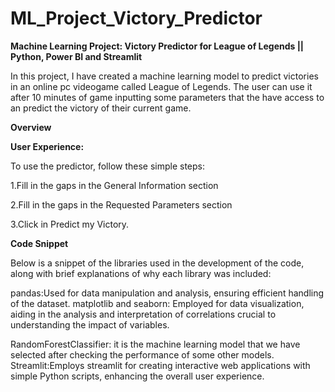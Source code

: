 # ML_Project_Victory_Predictor

**Machine Learning Project:  Victory Predictor for League of Legends || Python, Power BI and Streamlit**

In this project, I have created a machine learning model to predict victories in an online pc videogame called League of Legends. The user can use it after 10 minutes of game inputting some parameters that the have access to an predict the victory of their current game. 

**Overview**

**User Experience:**

To use the predictor, follow these simple steps:

1.Fill in the gaps in the General Information section

2.Fill in the gaps in the Requested Parameters section

3.Click in Predict my Victory.

**Code Snippet**

Below is a snippet of the libraries used in the development of the code, along with brief explanations of why each library was included:

pandas:Used for data manipulation and analysis, ensuring efficient handling of the dataset.
matplotlib and seaborn: Employed for data visualization, aiding in the analysis and interpretation of correlations crucial to understanding the impact of variables.

RandomForestClassifier: it is the machine learning model that we have selected after checking the performance of some other models.
Streamlit:Employs streamlit for creating interactive web applications with simple Python scripts, enhancing the overall user experience.

